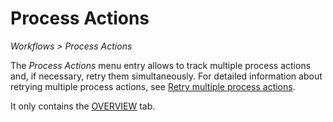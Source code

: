 # Process Actions

*Workflows > Process Actions*

[comment]: <> (vor nächster Version prüfen; Pfad ändert sich, wird in Processes tab verschoben)

The *Process Actions* menu entry allows to track multiple process actions and, if necessary, retry them simultaneously. For detailed information about retrying multiple process actions, see [Retry multiple process actions](ActindoWorkFlow/Troubleshooting/01_RetryProcessAction.md#retry-multiple-process-actions).

It only contains the [OVERVIEW](./04a_ProcessActions.md) tab.
